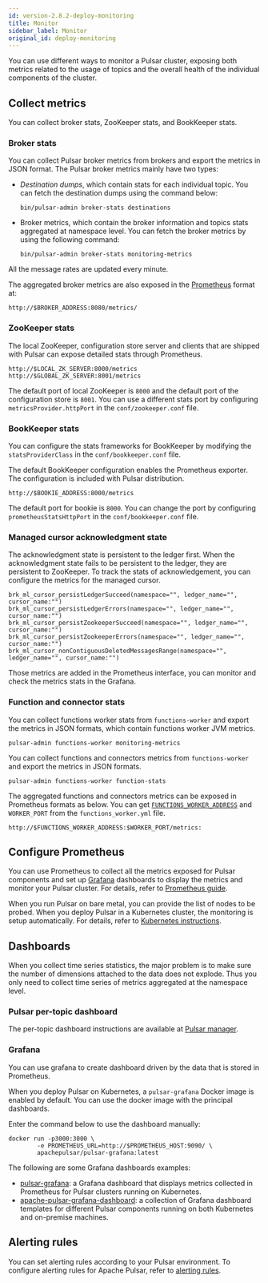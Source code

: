 ```yaml
---
id: version-2.8.2-deploy-monitoring
title: Monitor
sidebar_label: Monitor
original_id: deploy-monitoring
---
```


You can use different ways to monitor a Pulsar cluster, exposing both metrics related to the usage of topics and the overall health of the individual components of the cluster.

## Collect metrics

You can collect broker stats, ZooKeeper stats, and BookKeeper stats. 

### Broker stats

You can collect Pulsar broker metrics from brokers and export the metrics in JSON format. The Pulsar broker metrics mainly have two types:

* *Destination dumps*, which contain stats for each individual topic. You can fetch the destination dumps using the command below:

  ```shell
  bin/pulsar-admin broker-stats destinations
  ```

* Broker metrics, which contain the broker information and topics stats aggregated at namespace level. You can fetch the broker metrics by using the following command:

  ```shell
  bin/pulsar-admin broker-stats monitoring-metrics
  ```

All the message rates are updated every minute.

The aggregated broker metrics are also exposed in the [Prometheus](https://prometheus.io) format at:

```shell
http://$BROKER_ADDRESS:8080/metrics/
```

### ZooKeeper stats

The local ZooKeeper, configuration store server and clients that are shipped with Pulsar can expose detailed stats through Prometheus.

```shell
http://$LOCAL_ZK_SERVER:8000/metrics
http://$GLOBAL_ZK_SERVER:8001/metrics
```

The default port of local ZooKeeper is `8000` and the default port of the configuration store is `8001`. You can use a different stats port by configuring `metricsProvider.httpPort` in the `conf/zookeeper.conf` file.

### BookKeeper stats

You can configure the stats frameworks for BookKeeper by modifying the `statsProviderClass` in the `conf/bookkeeper.conf` file.

The default BookKeeper configuration enables the Prometheus exporter. The configuration is included with Pulsar distribution.

```shell
http://$BOOKIE_ADDRESS:8000/metrics
```

The default port for bookie is `8000`. You can change the port by configuring `prometheusStatsHttpPort` in the `conf/bookkeeper.conf` file.

### Managed cursor acknowledgment state
The acknowledgment state is persistent to the ledger first. When the acknowledgment state fails to be persistent to the ledger, they are persistent to ZooKeeper. To track the stats of acknowledgement, you can configure the metrics for the managed cursor. 

```
brk_ml_cursor_persistLedgerSucceed(namespace="", ledger_name="", cursor_name:"")
brk_ml_cursor_persistLedgerErrors(namespace="", ledger_name="", cursor_name:"")
brk_ml_cursor_persistZookeeperSucceed(namespace="", ledger_name="", cursor_name:"")
brk_ml_cursor_persistZookeeperErrors(namespace="", ledger_name="", cursor_name:"")
brk_ml_cursor_nonContiguousDeletedMessagesRange(namespace="", ledger_name="", cursor_name:"")
```

Those metrics are added in the Prometheus interface, you can monitor and check the metrics stats in the Grafana.

### Function and connector stats

You can collect functions worker stats from `functions-worker` and export the metrics in JSON formats, which contain functions worker JVM metrics.

```
pulsar-admin functions-worker monitoring-metrics
```

You can collect functions and connectors metrics from `functions-worker` and export the metrics in JSON formats.

```
pulsar-admin functions-worker function-stats
```

The aggregated functions and connectors metrics can be exposed in Prometheus formats as below. You can get [`FUNCTIONS_WORKER_ADDRESS`](http://pulsar.apache.org/docs/en/next/functions-worker/) and `WORKER_PORT` from the `functions_worker.yml` file.

```
http://$FUNCTIONS_WORKER_ADDRESS:$WORKER_PORT/metrics:
```

## Configure Prometheus

You can use Prometheus to collect all the metrics exposed for Pulsar components and set up [Grafana](https://grafana.com/) dashboards to display the metrics and monitor your Pulsar cluster. For details, refer to [Prometheus guide](https://prometheus.io/docs/introduction/getting_started/).

When you run Pulsar on bare metal, you can provide the list of nodes to be probed. When you deploy Pulsar in a Kubernetes cluster, the monitoring is setup automatically. For details, refer to [Kubernetes instructions](helm-deploy.md). 

## Dashboards

When you collect time series statistics, the major problem is to make sure the number of dimensions attached to the data does not explode. Thus you only need to collect time series of metrics aggregated at the namespace level.

### Pulsar per-topic dashboard

The per-topic dashboard instructions are available at [Pulsar manager](administration-pulsar-manager.md).

### Grafana

You can use grafana to create dashboard driven by the data that is stored in Prometheus.

When you deploy Pulsar on Kubernetes, a `pulsar-grafana` Docker image is enabled by default. You can use the docker image with the principal dashboards.

Enter the command below to use the dashboard manually:

```shell
docker run -p3000:3000 \
        -e PROMETHEUS_URL=http://$PROMETHEUS_HOST:9090/ \
        apachepulsar/pulsar-grafana:latest
```

The following are some Grafana dashboards examples:

- [pulsar-grafana](http://pulsar.apache.org/docs/en/deploy-monitoring/#grafana): a Grafana dashboard that displays metrics collected in Prometheus for Pulsar clusters running on Kubernetes.
- [apache-pulsar-grafana-dashboard](https://github.com/streamnative/apache-pulsar-grafana-dashboard): a collection of Grafana dashboard templates for different Pulsar components running on both Kubernetes and on-premise machines.

## Alerting rules
You can set alerting rules according to your Pulsar environment. To configure alerting rules for Apache Pulsar, refer to [alerting rules](https://prometheus.io/docs/prometheus/latest/configuration/alerting_rules/).
